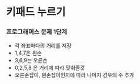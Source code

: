 # 키패드 누르기
### 프로그래머스 문제 1단계

- 각 좌표마다의 거리를 저장
- 1,4,7은 왼손
- 3,6,9는 오른손
- 0,2,5,8 은 거리에 따라 맞춰줄것
- 오른손잡이, 왼손잡이인지에 따라 나머지 경우의 수 추가